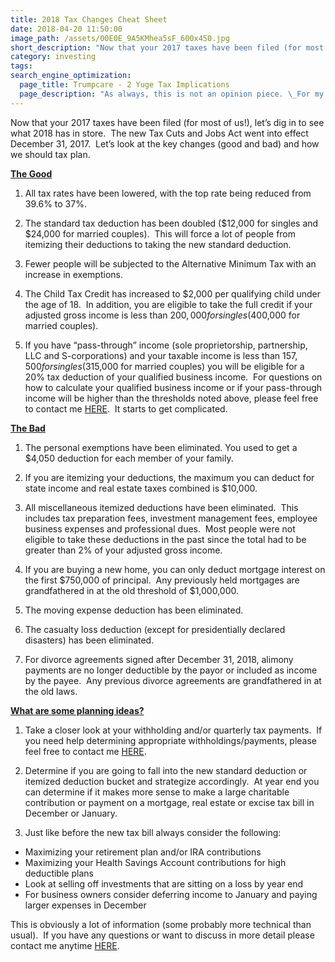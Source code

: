 ```yaml
---
title: 2018 Tax Changes Cheat Sheet
date: 2018-04-20 11:50:00
image_path: /assets/00E0E_9A5KMhea5sF_600x450.jpg
short_description: "Now that your 2017 taxes have been filed (for most of us!), let’s dig in to see what 2018 has in store.\_ The new Tax Cuts and Jobs Act went into effect December 31, 2017.\_ Let’s look at the key changes (good and bad) and how we should tax plan."
category: investing
tags:
search_engine_optimization:
  page_title: Trumpcare - 2 Yuge Tax Implications
  page_description: "As always, this is not an opinion piece. \_For my full stance on the Better Care Act (BCRA) you'll have to wait for my exclusive Rachel Maddow interview airing soon. \_For now, we can look at the tax implications if the current BCRA is passed through the senate."
---
```


Now that your 2017 taxes have been filed (for most of us!), let’s dig in to see what 2018 has in store.&nbsp; The new Tax Cuts and Jobs Act went into effect December 31, 2017.&nbsp; Let’s look at the key changes (good and bad) and how we should tax plan.

<u><strong>The Good</strong></u>

1) All tax rates have been lowered, with the top rate being reduced from 39.6% to 37%.

2) The standard tax deduction has been doubled ($12,000 for singles and $24,000 for married couples).&nbsp; This will force a lot of people from itemizing their deductions to taking the new standard deduction.

3) Fewer people will be subjected to the Alternative Minimum Tax with an increase in exemptions.&nbsp;

4) The Child Tax Credit has increased to $2,000 per qualifying child under the age of 18. &nbsp;In addition, you are eligible to take the full credit if your adjusted gross income is less than $200,000 for singles ($400,000 for married couples).

5) If you have “pass-through” income (sole proprietorship, partnership, LLC and S-corporations) and your taxable income is less than $157,500 for singles ($315,000 for married couples) you will be eligible for a 20% tax deduction of your qualified business income.&nbsp; For questions on how to calculate your qualified business income or if your pass-through income will be higher than the thresholds noted above, please feel free to contact me [HERE](http://www.intelligentinvestingllc.com/contact/).&nbsp; It starts to get complicated.

<u><strong>The Bad</strong></u>

1) The personal exemptions have been eliminated. You used to get a $4,050 deduction for each member of your family.

2) If you are itemizing your deductions, the maximum you can deduct for state income and real estate taxes combined is $10,000.

3) All miscellaneous itemized deductions have been eliminated.&nbsp; This includes tax preparation fees, investment management fees, employee business expenses and professional dues.&nbsp; Most people were not eligible to take these deductions in the past since the total had to be greater than 2% of your adjusted gross income.

4) If you are buying a new home, you can only deduct mortgage interest on the first $750,000 of principal.&nbsp; Any previously held mortgages are grandfathered in at the old threshold of $1,000,000.

5) The moving expense deduction has been eliminated.

6) The casualty loss deduction (except for presidentially declared disasters) has been eliminated.

7) For divorce agreements signed after December 31, 2018, alimony payments are no longer deductible by the payor or included as income by the payee.&nbsp; Any previous divorce agreements are grandfathered in at the old laws.

<u><strong>What are some planning ideas?</strong></u>

1) Take a closer look at your withholding and/or quarterly tax payments.&nbsp; If you need help determining appropriate withholdings/payments, please feel free to contact me [HERE](http://www.intelligentinvestingllc.com/contact/).

2) Determine if you are going to fall into the new standard deduction or itemized deduction bucket and strategize accordingly.&nbsp; At year end you can determine if it makes more sense to make a large charitable contribution or payment on a mortgage, real estate or excise tax bill in December or January.

3) Just like before the new tax bill always consider the following:

* Maximizing your retirement plan and/or IRA contributions
* Maximizing your Health Savings Account contributions for high deductible plans
* Look at selling off investments that are sitting on a loss by year end
* For business owners consider deferring income to January and paying larger expenses in December

This is obviously a lot of information (some probably more technical than usual).&nbsp; If you have any questions or want to discuss in more detail please contact me anytime [HERE](http://www.intelligentinvestingllc.com/contact/).